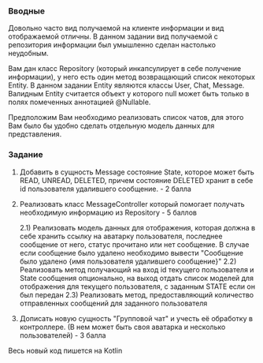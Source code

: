 ### Вводные

Довольно часто вид получаемой на клиенте информации и вид отображаемой отличны. В данном задании вид получаемой с репозитория информации был умышленно сделан настолько неудобным.

Вам дан класс Repository (который инкапсулирует в себе получение информации), у него есть один метод возвращающий список некоторых Entity. 
В данном задании Entity являются классы User, Chat, Message. Валидным Entity считается объект у которого null может быть только в полях помеченных аннотацией @Nullable.

Предположим Вам необходимо реализовать список чатов, для этого Вам было бы удобно сделать отдельную модель данных для представления.

### Задание

1) Добавить в сущность Message состояние State, которое может быть READ, UNREAD, DELETED, причем состояние DELETED хранит в себе id пользователя удалившего сообщение. - 2 балла

2) Реализовать класс MessageController который помогает получать необходимую информацию из Repository - 5 баллов

   2.1) Реализовать модель данных для отображения, которая должна в себе хранить ссылку на аватарку пользователя, последнее сообщение от него, статус прочитано или нет сообщение. В случае если сообщение было удалено необходимо вывести "Сообщение было удалено {имя пользователя удалившего сообщение}"
   2.2) Реализовать метод получающий на вход id текущего пользователя и State сообщения опционально, на выход отдать список моделей для отображения для текущего пользователя, с заданным STATE если он был передан
   2.3) Реализовать метод, предоставляющий количество отправленных сообщений для заданного пользователя

3) Дописать новую сущность "Групповой чат" и учесть её обработку в контроллере. (В нем может быть своя аватарка и несколько пользователей) - 3 балла

Весь новый код пишется на Kotlin 